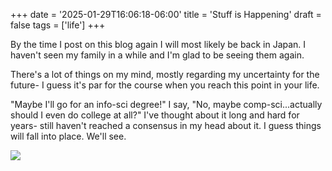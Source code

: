 +++
date = '2025-01-29T16:06:18-06:00'
title = 'Stuff is Happening'
draft = false
tags = ['life']
+++

By the time I post on this blog again I will most likely be back in Japan. I haven't seen my family in a while and I'm glad to be seeing them again.

There's a lot of things on my mind, mostly regarding my uncertainty for the future- I guess it's par for the course when you reach this point in your life. 

"Maybe I'll go for an info-sci degree!" I say, "No, maybe comp-sci...actually should I even do college at all?"
I've thought about it long and hard for years- still haven't reached a consensus in my head about it. I guess things will fall into place. We'll see.

![](https://file.garden/ZWkvNY4S7Xz2vybq/blog.zekere/images/smuglycontemplating.png)